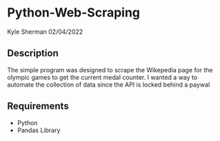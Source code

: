 # Python-Web-Scraping

Kyle Sherman
02/04/2022

## Description
The simple program was designed to scrape the Wikepedia page for the olympic games to get the current medal counter.
I wanted a way to automate the collection of data since the API is locked behind a paywal

## Requirements
- Python
- Pandas Library